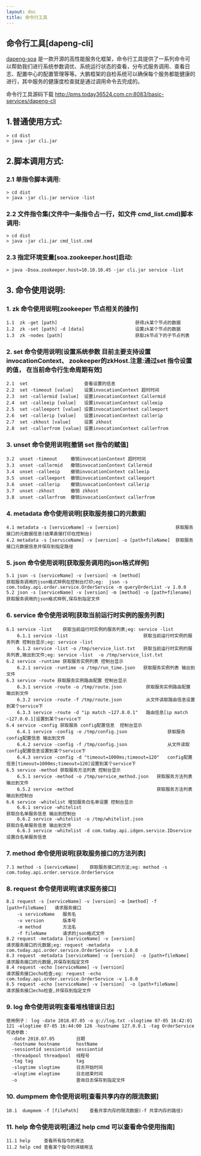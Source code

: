```yaml
---
layout: doc
title: 命令行工具
---
```

## 命令行工具[dapeng-cli]

  [dapeng-soa](https://github.com/dapeng-soa/dapeng-soa) 是一款开源的高性能服务化框架，命令行工具提供了一系列命令可以帮助我们进行系统参数调优、系统运行状态的查看，分布式服务调用、查看日志、配置中心的配置管理等等。大鹏框架的自检系统可以确保每个服务都能健康的进行，其中服务的健康度检查就是通过调用命令去完成的。

命令行工具源码下载 http://pms.today36524.com.cn:8083/basic-services/dapeng-cli

## 1.普通使用方式:  
    > cd dist  
    > java -jar cli.jar

## 2.脚本调用方式:  
### 2.1 单指令脚本调用:  
    > cd dist  
    > java -jar cli.jar service -list  
    
### 2.2 文件指令集(文件中一条指令占一行，如文件 cmd_list.cmd)脚本调用:
    > cd dist  
    > java -jar cli.jar cmd_list.cmd
       
### 2.3 指定环境变量[soa.zookeeper.host]启动:   
    > java -Dsoa.zookeeper.host=10.10.10.45 -jar cli.jar service -list   

## 3. 命令使用说明:    
    
### 1. zk 命令使用说明[zookeeper   节点相关的操作]
    1.1  zk -get [path]                             获得zk某个节点的数据
    1.2  zk -set [path] -d [data]                   设置zk某个节点的数据
    1.3  zk -nodes [path]                           获取zk节点下的子节点列表
     
###  2. set 命令使用说明[设置系统参数 目前主要支持设置 invocationContext、 zookeeper的zkHost.注意:通过set 指令设置的值， 在当前命令行生命周期有效]
    2.1  set                     查看设置的信息
    2.2  set -timeout [value]    设置invocationContext 超时时间
    2.3  set -callermid [value]  设置invocationContext Callermid
    2.4  set -calleeip [value]   设置invocationContext calleeip
    2.5  set -calleeport [value] 设置invocationContext calleeport
    2.6  set -callerip [value]   设置invocationContext callerip
    2.7  set -zkhost [value]     设置 zkhost
    2.8  set -callerfrom [value] 设置invocationContext callerfrom

###  3. unset 命令使用说明[撤销 set 指令的赋值]  
    3.2  unset -timeout     撤销invocationContext 超时时间
    3.3  unset -callermid   撤销invocationContext Callermid
    3.4  unset -calleeip    撤销invocationContext calleeip
    3.5  unset -calleeport  撤销invocationContext calleeport
    3.6  unset -callerip    撤销invocationContext callerip
    3.7  unset -zkhost      撤销 zkhost
    3.8  unset -callerfrom  撤销invocationContext callerfrom
     
### 4. metadata 命令使用说明[获取服务接口的元数据]  
    4.1 metadata -s [serviceName] -v [version]                     获取服务接口的元数据信息(结果直接打印在控制台)
    4.2 metadata -s [serviceName] -v [version] -o [path+fileName]  获取服务接口元数据信息并保存到指定路径
      
###   5. json 命令使用说明[获取服务调用的json格式样例]  
    5.1 json -s [serviceName] -v [version] -m [method]                    获取服务调用的json格式样例在控制台打印;eg:  json -s com.today.api.order.service.OrderService -m queryOrderList -v 1.0.0
    5.2 json -s [serviceName] -v [version] -m [method] -o [path+filename] 获取服务调用的json格式样例,保存到指定文件
      
###    6. service 命令使用说明[获取当前运行时实例的服务列表]  
    6.1 service -list    获取当前运行时实例的服务列表;eg: service -list
        6.1.1 service -list                            获取当前运行时实例的服务列表 控制台显示;eg: service -list
        6.1.2 service -list -o /tmp/service_list.txt   获取当前运行时实例的服务列表,输出到文件;eg: service -list  -o /tmp/service_list.txt 
    6.2 service -runtime 获取服务实例列表 控制台显示
        6.2.1 service -runtime -o /tmp/run_time.json   获取服务实例列表 输出到文件
    6.3 service -route 获取服务实例路由配置 控制台显示
        6.3.1 service -route -o /tmp/route.json         获取服务实例路由配置 输出到文件
        6.3.2 service -route -f /tmp/route.json         从文件读取路由信息设置到某个service下
        6.3.3 service -route -d "ip match ~127.0.0.1"   路由信息[ip match ~127.0.0.1]设置到某个service下
    6.4 service -config 获取服务 config配置信息  控制台显示
        6.4.1 service -config -o /tmp/config.json               获取服务config配置信息 输出到文件
        6.4.2 service -config -f /tmp/config.json               从文件读取config配置信息设置到某个service下
        6.4.3 service -config -d "timeout=1000ms;timeout=120"   config配置信息[timeout=1000ms;timeout=120]设置到某个service下
    6.5 service -method 获取服务方法列表 控制台显示
        6.5.1 service -method -o /tmp/service_method.json   获取服务方法列表 输出到文件       
        6.5.2 service -method                               获取服务方法列表 输出到控制台
    6.6 service -whitelist 增加服务白名单设置 控制台显示
        6.6.1 service -whitelist                                          获取白名单服务信息 输出到控制台
        6.6.2 service -whitelist -o /tmp/whitelist.json                   获取白名单服务信息 输出到文件
        6.6.3 service -whitelist -d com.today.api.idgen.service.IDservice 设置白名单服务信息
      
###    7. method 命令使用说明[获取服务接口的方法列表]  
    7.1 method -s [serviceName]    获取服务接口的方法;eg: method -s com.today.api.order.service.OrderService
      
###    8. request 命令使用说明[请求服务接口]  
    8.1 request -s [serviceName] -v [version] -m [method] -f [path+fileName]   请求服务接口
        -s serviceName   服务名
        -v version       版本号
        -m method        方法名
        -f fileName      请求的json格式文件    
    8.2 request -metadata [serviceName] -v [version]                     请求服务接口的元数据;eg: request -metadata com.today.api.order.service.OrderService -v 1.0.0
    8.3 request -metadata [serviceName] -v [version]  -o [path+fileName] 请求服务接口的元数据,并保存到指定文件
    8.4 request -echo [serviceName] -v [version]                         请求服务接口echo检查;eg: request -echo com.today.api.order.service.OrderService -v 1.0.0
    8.5 request -echo [serviceName] -v [version]  -o [path+fileName]     请求服务接口echo检查,并保存到指定文件

###    9. log 命令使用说明[查看堆栈错误日志]  
    使用例子： log -date 2018.07.05 -o g://log.txt -slogtime 07-05 16:42:01 121 -elogtime 07-05 16:44:00 126 -hostname 127.0.0.1 -tag OrderService 
    可选参数：
      -date 2018.07.05        日期
      -hostname hostname      hostName
      -sessiontid sessiontid  sessiontid
      -threadpool threadpool  线程号    
      -tag tag                tag 
      -slogtime slogtime      日志开始时间
      -elogtime elogtime      日志结束时间
      -o                      查询日志保存到指定文件

###    10. dumpmem 命令使用说明[查看共享内存的限流数据]  
    10.1  dumpmem -f [filePath]    查看共享内存的限流数据(-f 共享内存的路径)
       
###  11. help 命令使用说明[通过  help cmd 可以查看命令使用指南]  
    11.1 help     查看所有指令的用法
    11.2 help cmd 查看某个指令的详细用法
